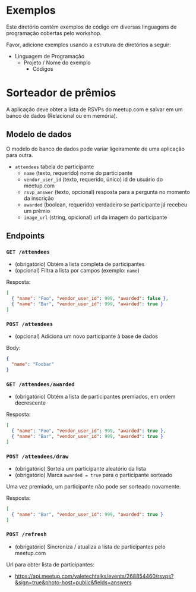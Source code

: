 # Exemplos

Este diretório contém exemplos de código em diversas linguagens de programação cobertas pelo workshop.

Favor, adicione exemplos usando a estrutura de diretórios a seguir:

- Linguagem de Programação
  + Projeto / Nome do exemplo
    * Códigos

# Sorteador de prêmios

A aplicação deve obter a lista de RSVPs do meetup.com e salvar em um banco de dados (Relacional ou em memória).


## Modelo de dados

O modelo do banco de dados pode variar ligeiramente de uma aplicação para outra.

- `attendees` tabela de participante
  + `name` (texto, requerido) nome do participante
  + `vendor_user_id` (texto, requerido, único) id de usuário do meetup.com
  + `rsvp_answer` (texto, opcional) resposta para a pergunta no momento da inscrição
  + `awarded` (boolean, requerido) verdadeiro se participante já recebeu um prêmio
  + `image_url` (string, opicional) url da imagem do participante


## Endpoints

### `GET /attendees`

- (obrigatório) Obtém a lista completa de participantes
- (opcional) Filtra a lista por campos (exemplo: `name`)

Resposta:
```json
[
  { "name": "Foo", "vendor_user_id": 999, "awarded": false },
  { "name": "Bar", "vendor_user_id": 999, "awarded": true }
]
```

### `POST /attendees`

- (opcional) Adiciona um novo participante à base de dados

Body: 
```json
{
  "name": "Foobar"
}
```

### `GET /attendees/awarded`

- (obrigatório) Obtém a lista de participantes premiados, em ordem decrescente

Resposta:
```json
[
  { "name": "Foo", "vendor_user_id": 999, "awarded": true },
  { "name": "Bar", "vendor_user_id": 999, "awarded": true }
]
```

### `POST /attendees/draw`

- (obrigatório) Sorteia um participante aleatório da lista
- (obrigatório) Marca `awarded = true` para o participante sorteado

Uma vez premiado, um participante não pode ser sorteado novamente.

Resposta:
```json
[
  { "name": "Bar", "vendor_user_id": 999, "awarded": true }
]
```

### `POST /refresh`

- (obrigatório) Sincroniza / atualiza a lista de participantes pelo meetup.com

Url para obter lista de participantes:

- https://api.meetup.com/valetechtalks/events/268854460/rsvps?&sign=true&photo-host=public&fields=answers


